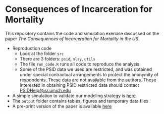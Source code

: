 # Consequences of Incarceration for Mortality

This repository contains the code and simulation exercise discussed on the paper *The Consequences of Incarceration for Mortality in the US*.

- Reproduction code
    - Look at the folder `src`
    - There are 3 folders: `psid`, `nlsy`, `utils`
    - The file `run_code.R` runs all code to reproduce the analysis
    - Some of the PSID data we used are restricted, and was obtained under special contractual arrangements to protect the anonymity of respondents. These data are not available from the authors. Those interested in obtaining PSID restricted data should contact PSIDHelp@isr.umich.edu
- A simple simulation to validate our modeling strategy is [here](simulation/simulation.ipynb)
- The `output` folder contains tables, figures and temporary data files
- A pre-print version of the paper is available [here](https://osf.io/preprints/socarxiv/b8xe6/)
